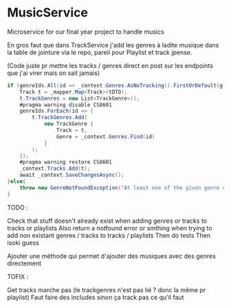 # MusicService
Microservice for our final year project to handle musics

En gros faut que dans TrackService j'add les genres à ladite musique dans la table de jointure via le repo, pareil pour Playlist et track jpense.


(Code juste pr mettre les tracks / genres direct en post sur les endpoints que j'ai virer mais on sait jamais)

```c#
if (genreIds.All(id => _context.Genres.AsNoTracking().FirstOrDefault(g => g.GenreId == id) != null) == true){
    Track t = _mapper.Map<Track>(tDTO);
    t.TrackGenres = new List<TrackGenre>();
    #pragma warning disable CS8601  
    genreIds.ForEach(id => {
        t.TrackGenres.Add(
            new TrackGenre {
                Track = t,
                Genre = _context.Genres.Find(id)
            }
        );
    });
    #pragma warning restore CS8601  
    _context.Tracks.Add(t);
    await _context.SaveChangesAsync();
}else{
    throw new GenreNotFoundException("At least one of the given genre does not exist");
}
```

TODO :

Check that stuff doesn't already exist when adding genres or tracks to tracks or playlists
Also return a notfound error or smthing when trying to add non existant genres / tracks to tracks / playlists
Then do tests
Then isoki guess

Ajouter une méthode qui permet d'ajouter des musiques avec des genres directement

TOFIX : 

Get tracks marche pas (le trackgenres n'est pas lié ? donc la même pr playlist)
Faut faire des includes sinon ça track pas ce qu'il faut